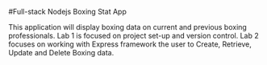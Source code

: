 #Full-stack Nodejs Boxing Stat App

This application will display boxing data on current and previous boxing professionals. Lab 1 is focused on project set-up and version control. Lab 2 focuses on working with Express framework the user to Create, Retrieve, Update and Delete Boxing data.